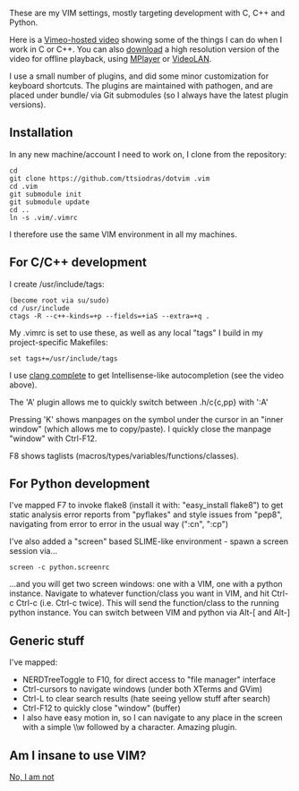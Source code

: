 
These are my VIM settings, mostly targeting development with C, C++ and Python.

Here is a [Vimeo-hosted video](http://vimeo.com/37875339) showing some of 
the things I can do when I work in C or C++. You can also 
[download](http://www.mediafire.com/file/ge1imhbivswsixr/Vim.C.and.C++.flv) 
a high resolution version of the video for offline playback, using 
[MPlayer](http://www.mplayerhq.hu) or [VideoLAN](http://www.videolan.org/).

I use a small number of plugins, and did some minor customization for 
keyboard shortcuts. The plugins are maintained with pathogen, and 
are placed under bundle/ via Git submodules (so I always have the latest 
plugin versions). 

Installation
-------------

In any new machine/account I need to work on, I clone from the repository:

    cd 
    git clone https://github.com/ttsiodras/dotvim .vim
    cd .vim
    git submodule init
    git submodule update
    cd ..
    ln -s .vim/.vimrc

I therefore use the same VIM environment in all my machines.

For C/C++ development
---------------------

I create /usr/include/tags:

    (become root via su/sudo)
    cd /usr/include
    ctags -R --c++-kinds=+p --fields=+iaS --extra=+q .

My .vimrc is set to use these, as well as any local "tags" I build
in my project-specific Makefiles:

    set tags+=/usr/include/tags

I use [clang complete](http://www.vim.org/scripts/script.php?script_id=3302)
  to get Intellisense-like autocompletion (see the video above).

The 'A' plugin allows me to quickly switch between .h/c{c,pp} with ':A'

Pressing 'K' shows manpages on the symbol under the cursor in an "inner window" 
(which allows me to copy/paste). I quickly close the manpage "window" with Ctrl-F12.

F8 shows taglists (macros/types/variables/functions/classes).

For Python development
----------------------

I've mapped F7 to invoke flake8 (install it with: "easy_install flake8") to get 
static analysis error reports from "pyflakes" and style issues from "pep8", navigating
from error to error in the usual way (":cn", ":cp")

I've also added a "screen" based SLIME-like environment - spawn a screen session
via...

    screen -c python.screenrc

...and you will get two screen windows: one with a VIM, one with a python instance.
Navigate to whatever function/class you want in VIM, and hit Ctrl-c Ctrl-c (i.e.
Ctrl-c twice). This will send the function/class to the running python instance.
You can switch between VIM and python via Alt-[ and Alt-]

Generic stuff
-------------

I've mapped:

-    NERDTreeToggle to F10, for direct access to "file manager" interface
-    Ctrl-cursors to navigate windows (under both XTerms and GVim)
-    Ctrl-L to clear search results (hate seeing yellow stuff after search)
-    Ctrl-F12 to quickly close "window" (buffer)
- I also have easy motion in, so I can navigate to any place in the screen
  with a simple \\\\w followed by a character. Amazing plugin.

Am I insane to use VIM?
-----------------------
[No, I am not](http://www.viemu.com/a-why-vi-vim.html)
